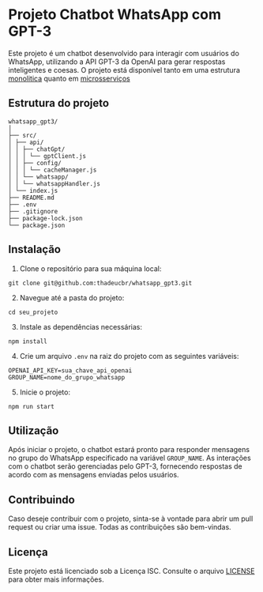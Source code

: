 # Projeto Chatbot WhatsApp com GPT-3

Este projeto é um chatbot desenvolvido para interagir com usuários do WhatsApp, utilizando a API GPT-3 da OpenAI para gerar respostas inteligentes e coesas. O projeto está disponível tanto em uma estrutura [monolitica](https://github.com/thadeucbr/whatsapp_gpt3) quanto em [microsserviços](https://github.com/thadeucbr/whatsapp_gpt3/tree/microservicos)

## Estrutura do projeto
```
whatsapp_gpt3/
│
├── src/
│ ├── api/
│ │ ├── chatGpt/
│ │ │ └── gptClient.js
│ │ ├── config/
│ │ │ └── cacheManager.js
│ │ └── whatsapp/
│ │ └── whatsappHandler.js
│ └── index.js
├── README.md
├── .env
├── .gitignore
├── package-lock.json
└── package.json
```

## Instalação

1. Clone o repositório para sua máquina local:

```
git clone git@github.com:thadeucbr/whatsapp_gpt3.git
```

2. Navegue até a pasta do projeto:
```
cd seu_projeto
```

3. Instale as dependências necessárias:
```
npm install
```

4. Crie um arquivo `.env` na raiz do projeto com as seguintes variáveis:
```
OPENAI_API_KEY=sua_chave_api_openai
GROUP_NAME=nome_do_grupo_whatsapp
```

5. Inicie o projeto:
```
npm run start
```

## Utilização

Após iniciar o projeto, o chatbot estará pronto para responder mensagens no grupo do WhatsApp especificado na variável `GROUP_NAME`. As interações com o chatbot serão gerenciadas pelo GPT-3, fornecendo respostas de acordo com as mensagens enviadas pelos usuários.

## Contribuindo

Caso deseje contribuir com o projeto, sinta-se à vontade para abrir um pull request ou criar uma issue. Todas as contribuições são bem-vindas.

## Licença

Este projeto está licenciado sob a Licença ISC. Consulte o arquivo [LICENSE](https://opensource.org/licenses/ISC) para obter mais informações.
